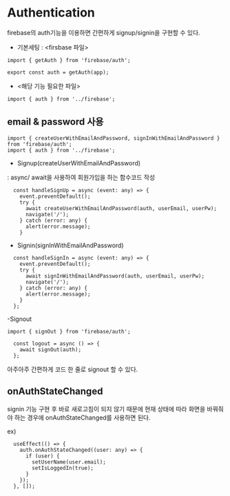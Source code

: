 # Authentication

firebase의 auth기능을 이용하면 간편하게 signup/signin을 구현할 수 있다.

- 기본세팅 : <firsbase 파일>

```
import { getAuth } from 'firebase/auth';

export const auth = getAuth(app);
```

- <해당 기능 필요한 파일>

```
import { auth } from '../firebase';
```

## email & password 사용

```
import { createUserWithEmailAndPassword, signInWithEmailAndPassword } from 'firebase/auth';
import { auth } from '../firebase';
```

- Signup(createUserWithEmailAndPassword)

: async/ await을 사용하여 회원가입을 하는 함수코드 작성

```
  const handleSignUp = async (event: any) => {
    event.preventDefault();
    try {
      await createUserWithEmailAndPassword(auth, userEmail, userPw);
      navigate('/');
    } catch (error: any) {
      alert(error.message);
    }
```

- Signin(signInWithEmailAndPassword)

```
  const handleSignIn = async (event: any) => {
    event.preventDefault();
    try {
      await signInWithEmailAndPassword(auth, userEmail, userPw);
      navigate('/');
    } catch (error: any) {
      alert(error.message);
    }
  };
```

-Signout

```
import { signOut } from 'firebase/auth';

  const logout = async () => {
    await signOut(auth);
  };
```

아주아주 간편하게 코드 한 줄로 signout 할 수 있다.

## onAuthStateChanged

signin 기능 구현 후 바로 새로고침이 되지 않기 때문에 현재 상태에 따라 화면을 바꿔줘야 하는 경우에 onAuthStateChanged를 사용하면 된다.

ex)

```
  useEffect(() => {
    auth.onAuthStateChanged((user: any) => {
      if (user) {
        setUserName(user.email);
        setIsLoggedIn(true);
      }
    });
  }, []);
```
